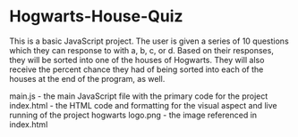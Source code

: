 # Hogwarts-House-Quiz
This is a basic JavaScript project. The user is given a series of 10 questions which they can response to with a, b, c, or d. Based on their responses, they will be sorted into one of the houses of Hogwarts. They will also receive the percent chance they had of being sorted into each of the houses at the end of the program, as well.

main.js - the main JavaScript file with the primary code for the project
index.html - the HTML code and formatting for the visual aspect and live running of the project
hogwarts logo.png - the image referenced in index.html
